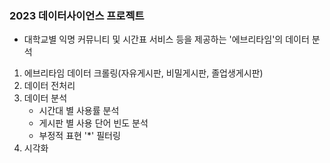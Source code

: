 ### 2023 데이터사이언스 프로젝트
- 대학교별 익명 커뮤니티 및 시간표 서비스 등을 제공하는 '에브리타임'의 데이터 분석

1. 에브리타임 데이터 크롤링(자유게시판, 비밀게시판, 졸업생게시판)
2. 데이터 전처리
3. 데이터 분석
   - 시간대 별 사용률 분석
   - 게시판 별 사용 단어 빈도 분석
   - 부정적 표현 '*' 필터링
4. 시각화
